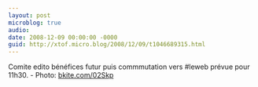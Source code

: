 ```yaml
---
layout: post
microblog: true
audio: 
date: 2008-12-09 00:00:00 -0000
guid: http://xtof.micro.blog/2008/12/09/t1046689315.html
---
```

Comite edito bénéfices futur puis commmutation vers #leweb prévue pour 11h30. - Photo: [bkite.com/02Skp](http://bkite.com/02Skp)
